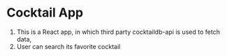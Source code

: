 # Cocktail App
1) This is a React app, in which third party cocktaildb-api is used to fetch data, 
2) User can search its favorite cocktail

